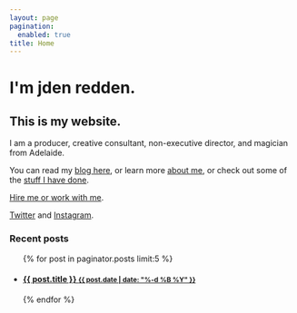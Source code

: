```yaml
---
layout: page
pagination:
  enabled: true
title: Home
---
```


# I'm jden redden.

## This is my website. 

I am a producer, creative consultant, non-executive director, and magician from Adelaide. 

You can read my [blog here](/blog/), or learn more [about me](/about.html), or check out some of the [stuff I have done](/projects.html).

[Hire me or work with me](/cv.html). 

[Twitter](https://www.twitter.com/jden) and [Instagram](https://www.instagram.com/jden).

<aside class="related">
  <h3>Recent posts</h3>
  <ul class="related-posts">
    {% for post in paginator.posts limit:5 %}
      <li>
        <a href="{{ site.baseurl }}{{ post.url }}">
          <h4>{{ post.title }}
              <small><time datetime="{{ post.date | date_to_xmlschema }}">{{ post.date | date: "%-d %B %Y" }}</time></small></h4>
        </a>
      </li>
    {% endfor %}
  </ul>
</aside>